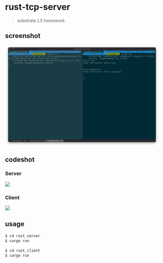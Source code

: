 # rust-tcp-server

> substrate L3 homework

## screenshot

![](./screenshot.png)

## codeshot

### Server

![](./screenshot-2.png)

### Client

![](./screenshot-3.png)

## usage

```shell
$ cd rust_server
$ cargo run

$ cd rust_client
$ cargo run
```
